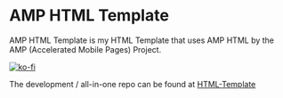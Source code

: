 # AMP HTML Template

AMP HTML Template is my HTML Template that uses AMP HTML by the AMP (Accelerated Mobile Pages) Project.

[![ko-fi](https://www.ko-fi.com/img/githubbutton_sm.svg)](https://ko-fi.com/brandonhimpfen)

The development / all-in-one repo can be found at [HTML-Template](https://github.com/brandonhimpfen/html-template)
